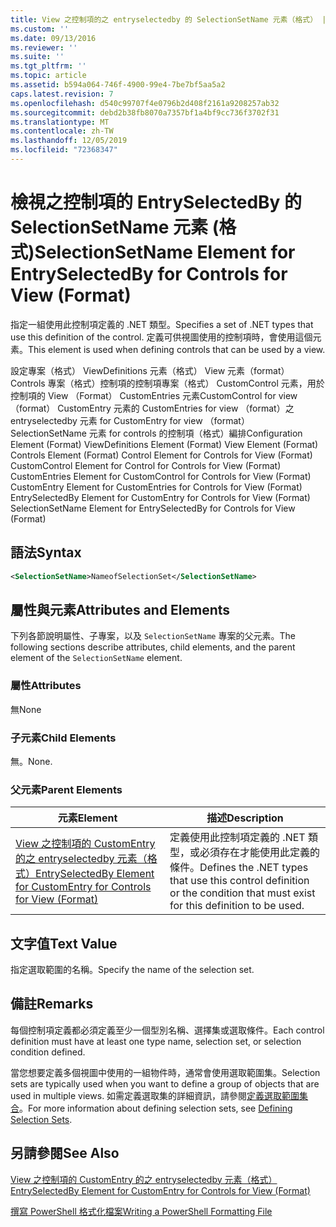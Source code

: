 ```yaml
---
title: View 之控制項的之 entryselectedby 的 SelectionSetName 元素（格式） |Microsoft Docs
ms.custom: ''
ms.date: 09/13/2016
ms.reviewer: ''
ms.suite: ''
ms.tgt_pltfrm: ''
ms.topic: article
ms.assetid: b594a064-746f-4900-99e4-7be7bf5aa5a2
caps.latest.revision: 7
ms.openlocfilehash: d540c99707f4e0796b2d408f2161a9208257ab32
ms.sourcegitcommit: debd2b38fb8070a7357bf1a4bf9cc736f3702f31
ms.translationtype: MT
ms.contentlocale: zh-TW
ms.lasthandoff: 12/05/2019
ms.locfileid: "72368347"
---
```

# <a name="selectionsetname-element-for-entryselectedby-for-controls-for-view-format"></a><span data-ttu-id="aaeb8-102">檢視之控制項的 EntrySelectedBy 的 SelectionSetName 元素 (格式)</span><span class="sxs-lookup"><span data-stu-id="aaeb8-102">SelectionSetName Element for EntrySelectedBy for Controls for View (Format)</span></span>

<span data-ttu-id="aaeb8-103">指定一組使用此控制項定義的 .NET 類型。</span><span class="sxs-lookup"><span data-stu-id="aaeb8-103">Specifies a set of .NET types that use this definition of the control.</span></span> <span data-ttu-id="aaeb8-104">定義可供視圖使用的控制項時，會使用這個元素。</span><span class="sxs-lookup"><span data-stu-id="aaeb8-104">This element is used when defining controls that can be used by a view.</span></span>

<span data-ttu-id="aaeb8-105">設定專案（格式） ViewDefinitions 元素（格式） View 元素（format） Controls 專案（格式）控制項的控制項專案（格式） CustomControl 元素，用於控制項的 View （Format） CustomEntries 元素CustomControl for view （format） CustomEntry 元素的 CustomEntries for view （format）之 entryselectedby 元素 for CustomEntry for view （format） SelectionSetName 元素 for controls 的控制項（格式）編排</span><span class="sxs-lookup"><span data-stu-id="aaeb8-105">Configuration Element (Format) ViewDefinitions Element (Format) View Element (Format) Controls Element (Format) Control Element for Controls for View (Format) CustomControl Element for Control for Controls for View (Format) CustomEntries Element for CustomControl for Controls for View (Format) CustomEntry Element for CustomEntries for Controls for View (Format) EntrySelectedBy Element for CustomEntry for Controls for View (Format) SelectionSetName Element for EntrySelectedBy for Controls for View (Format)</span></span>

## <a name="syntax"></a><span data-ttu-id="aaeb8-106">語法</span><span class="sxs-lookup"><span data-stu-id="aaeb8-106">Syntax</span></span>

```xml
<SelectionSetName>NameofSelectionSet</SelectionSetName>

```

## <a name="attributes-and-elements"></a><span data-ttu-id="aaeb8-107">屬性與元素</span><span class="sxs-lookup"><span data-stu-id="aaeb8-107">Attributes and Elements</span></span>

<span data-ttu-id="aaeb8-108">下列各節說明屬性、子專案，以及 `SelectionSetName` 專案的父元素。</span><span class="sxs-lookup"><span data-stu-id="aaeb8-108">The following sections describe attributes, child elements, and the parent element of the `SelectionSetName` element.</span></span>

### <a name="attributes"></a><span data-ttu-id="aaeb8-109">屬性</span><span class="sxs-lookup"><span data-stu-id="aaeb8-109">Attributes</span></span>

<span data-ttu-id="aaeb8-110">無</span><span class="sxs-lookup"><span data-stu-id="aaeb8-110">None</span></span>

### <a name="child-elements"></a><span data-ttu-id="aaeb8-111">子元素</span><span class="sxs-lookup"><span data-stu-id="aaeb8-111">Child Elements</span></span>

<span data-ttu-id="aaeb8-112">無。</span><span class="sxs-lookup"><span data-stu-id="aaeb8-112">None.</span></span>

### <a name="parent-elements"></a><span data-ttu-id="aaeb8-113">父元素</span><span class="sxs-lookup"><span data-stu-id="aaeb8-113">Parent Elements</span></span>

|<span data-ttu-id="aaeb8-114">元素</span><span class="sxs-lookup"><span data-stu-id="aaeb8-114">Element</span></span>|<span data-ttu-id="aaeb8-115">描述</span><span class="sxs-lookup"><span data-stu-id="aaeb8-115">Description</span></span>|
|-------------|-----------------|
|[<span data-ttu-id="aaeb8-116">View 之控制項的 CustomEntry 的之 entryselectedby 元素（格式）</span><span class="sxs-lookup"><span data-stu-id="aaeb8-116">EntrySelectedBy Element for CustomEntry for Controls for View (Format)</span></span>](./entryselectedby-element-for-customentry-for-controls-for-view-format.md)|<span data-ttu-id="aaeb8-117">定義使用此控制項定義的 .NET 類型，或必須存在才能使用此定義的條件。</span><span class="sxs-lookup"><span data-stu-id="aaeb8-117">Defines the .NET types that use this control definition or the condition that must exist for this definition to be used.</span></span>|

## <a name="text-value"></a><span data-ttu-id="aaeb8-118">文字值</span><span class="sxs-lookup"><span data-stu-id="aaeb8-118">Text Value</span></span>

<span data-ttu-id="aaeb8-119">指定選取範圍的名稱。</span><span class="sxs-lookup"><span data-stu-id="aaeb8-119">Specify the name of the selection set.</span></span>

## <a name="remarks"></a><span data-ttu-id="aaeb8-120">備註</span><span class="sxs-lookup"><span data-stu-id="aaeb8-120">Remarks</span></span>

<span data-ttu-id="aaeb8-121">每個控制項定義都必須定義至少一個型別名稱、選擇集或選取條件。</span><span class="sxs-lookup"><span data-stu-id="aaeb8-121">Each control definition must have at least one type name, selection set, or selection condition defined.</span></span>

<span data-ttu-id="aaeb8-122">當您想要定義多個視圖中使用的一組物件時，通常會使用選取範圍集。</span><span class="sxs-lookup"><span data-stu-id="aaeb8-122">Selection sets are typically used when you want to define a group of objects that are used in multiple views.</span></span> <span data-ttu-id="aaeb8-123">如需定義選取集的詳細資訊，請參閱[定義選取範圍集合](./defining-selection-sets.md)。</span><span class="sxs-lookup"><span data-stu-id="aaeb8-123">For more information about defining selection sets, see [Defining Selection Sets](./defining-selection-sets.md).</span></span>

## <a name="see-also"></a><span data-ttu-id="aaeb8-124">另請參閱</span><span class="sxs-lookup"><span data-stu-id="aaeb8-124">See Also</span></span>

[<span data-ttu-id="aaeb8-125">View 之控制項的 CustomEntry 的之 entryselectedby 元素（格式）</span><span class="sxs-lookup"><span data-stu-id="aaeb8-125">EntrySelectedBy Element for CustomEntry for Controls for View (Format)</span></span>](./entryselectedby-element-for-customentry-for-controls-for-view-format.md)

[<span data-ttu-id="aaeb8-126">撰寫 PowerShell 格式化檔案</span><span class="sxs-lookup"><span data-stu-id="aaeb8-126">Writing a PowerShell Formatting File</span></span>](./writing-a-powershell-formatting-file.md)
